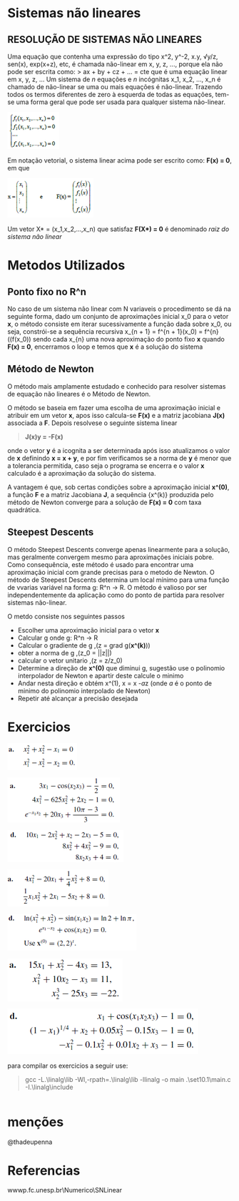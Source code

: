 # Sistemas não lineares

## RESOLUÇÃO DE SISTEMAS NÃO LINEARES
Uma equação que contenha uma expressão do tipo x^2, y^-2, x.y, √y/z, sen(x), exp(x+z), etc, é chamada não-linear em x, y, z, ..., porque ela não pode ser escrita como:
						> ax + by + cz + ... = cte
que é uma equação linear em x, y, z, ...
Um sistema de *n* equações e *n* incógnitas x_1, x_2, ..., x_n é chamado de não-linear se uma ou mais equações é não-linear. Trazendo todos os termos diferentes de zero à esquerda de todas as equações, tem-se uma forma geral que pode ser usada para qualquer sistema não-linear.

![eq:1](imagens/01.png)

Em notação vetorial, o sistema linear acima pode ser escrito como: **F(x) = 0**, em que

![eq:2](imagens/02.png)

Um vetor X* = (x_1,x_2,...,x_n) que satisfaz **F(X\*) = 0** é denominado *raiz do sistema não linear*

# Metodos Utilizados

## Ponto fixo no R^n

No caso de um sistema não linear com N variaveis o procedimento se dá na seguinte forma, dado um conjunto de aproximações inicial x_0 para o vetor **x**, o método consiste em iterar sucessivamente a função dada sobre x_0, ou seja, constrói-se a sequência recursiva x_{n + 1} = f^{n + 1}(x_0) = f^{n}((f(x_0)) sendo cada x_{n} uma nova aproximação do ponto fixo **x** quando **F(x) = 0**, encerramos o loop e temos que **x** é a solução do sistema

## Método de Newton 

O método mais amplamente estudado e conhecido para resolver sistemas de equação não lineares é o Método de Newton.

O método se baseia em fazer uma escolha de uma aproximação inicial e atribuir em um vetor **x**, apos isso calcula-se **F(x)** e a matriz jacobiana **J(x)** associada a **F**. Depois resolvese o seguinte sistema linear

>	**J(x)y = -F(x)**

onde o vetor **y** é a icognita a ser determinada após isso atualizamos o valor de **x** definindo **x = x + y**, e por fim verificamos se a norma de **y** é menor que a tolerancia permitida, caso seja o programa se encerra e o valor **x** calculado é a aproximação da solução do sistema. 

A vantagem é que, sob certas condições sobre a aproximação inicial **x^(0)**, a função **F** e a matriz Jacobiana **J**, a sequência {x^(k)} produzida pelo método de Newton converge para a solução de **F(x) = 0** com taxa quadrática.

## Steepest Descents

O método Steepest Descents converge apenas linearmente para a solução, mas geralmente convergem mesmo para aproximações iniciais pobre. Como consequência, este método é usado para encontrar uma aproximação inicial com grande precisas para o metodo de Newton. O método de Steepest Descents determina um local mínimo para uma função de vvarias variável na forma g: R^n -> R. O método é valioso por ser independentemente da aplicação como do ponto de partida para resolver sistemas não-linear.

O metdo consiste nos seguintes passos

* Escolher uma aproximação inicial para o vetor **x**
* Calcular g onde g: R^n -> R
* Calcular o gradiente de g ,(z = grad g(**x^(k)**))
* obter a norma de g ,(z_0 = ||z||)
* calcular o vetor unitario ,(z = z/z_0)
* Determine a direção de **x^(0)** que diminui g, sugestão use o polinomio interpolador de Newton e apartir deste calcule o minimo
* Andar nesta direção e obtém x^(1), x = x -*a*z (onde *a* é o ponto de minimo do polinomio interpolado de Newton)
* Repetir até alcançar a precisão desejada


# Exercicios

![ex1](imagens/ex10.1.8.a.png)

![ex2](imagens/ex10.2.2.a.png)

![ex3](imagens/ex10.2.2.d.png)

![ex4](imagens/ex10.3.1.a.png)

![ex5](imagens/ex10.3.1.d.png)

![ex6](imagens/ex10.4.2.a.png)

![ex6](imagens/ex10.4.2.d.png)

para compilar os exercicios a seguir use:

>  gcc -L.\linalg\lib -Wl,-rpath=.\linalg\lib -llinalg -o main .\set10.1\main.c -I.\linalg\include

``` c

```

# menções

@thadeupenna

# Referencias

wwwp.fc.unesp.br\Numerico\SNLinear
